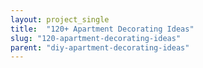 ```yaml
---
layout: project_single
title:  "120+ Apartment Decorating Ideas"
slug: "120-apartment-decorating-ideas"
parent: "diy-apartment-decorating-ideas"
---
```

 